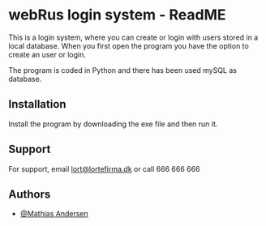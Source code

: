 
# webRus login system - ReadME

This is a login system, where you can create or login with users
stored in a local database.
When you first open the program you have the option to create an
user or login.

The program is coded in Python and there has been used mySQL as
database.


## Installation

Install the program by downloading the exe file and then run it.
    
## Support

For support, email lort@lortefirma.dk or call 666 666 666


## Authors

- [@Mathias Andersen](https://www.github.com/techcollege_elev)

